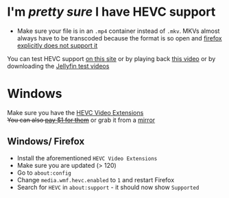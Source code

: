 # I'm *pretty sure* I have HEVC support
- Make sure your file is in an `.mp4` container instead of `.mkv`. MKVs almost always have to be transcoded because the format is so open and [firefox explicitly does not support it](https://bugzilla.mozilla.org/show_bug.cgi?id=1422891)

You can test HEVC support [on this site](https://tools.woolyss.com/html5-audio-video-tester/) or by playing back [this video](https://feederbox.cc/pub/bbb_testfile/bbb_h265_1080p60f-30s.mp4) or by downloading the [Jellyfin test videos](https://repo.jellyfin.org/test-videos/)

# Windows
Make sure you have the [HEVC Video Extensions](https://apps.microsoft.com/detail/9n4wgh0z6vhq)  
~~You can also [pay $1 for them](https://apps.microsoft.com/detail/9nmzlz57r3t7)~~ or grab it from a [mirror](hevc-extensions.md)

## Windows/ Firefox
- Install the aforementioned `HEVC Video Extensions`
- Make sure you are updated (> 120)
- Go to `about:config`
- Change `media.wmf.hevc.enabled` to `1` and restart Firefox
- Search for `HEVC` in `about:support` - it should now show `Supported`